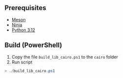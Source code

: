## Prerequisites
- [Meson](https://github.com/mesonbuild/meson/releases)
- [Ninja](https://github.com/ninja-build/ninja/releases)
- [Python 3.12](https://www.python.org/downloads/release/python-3124/)

## Build (PowerShell)
1. Copy the file `build_lib_cairo.ps1` to the `cairo` folder
2. Run script
```powershell
> ./build_lib_cairo.ps1
```
